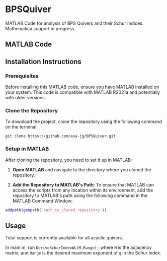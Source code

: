 # BPSQuiver
MATLAB Code for analysis of BPS Quivers and their Schur Indices. Mathematica support in progress.

## MATLAB Code

## Installation Instructions

### Prerequisites

Before installing this MATLAB code, ensure you have MATLAB installed on your system. This code is compatible with MATLAB R2021a and potentially with older versions.

### Clone the Repository

To download the project, clone the repository using the following command on the terminal:

  ```
  git clone https://github.com/asa-jg/BPSQuiver.git
  ```

### Setup in MATLAB

After cloning the repository, you need to set it up in MATLAB:

1. **Open MATLAB** and navigate to the directory where you cloned the repository.

2. **Add the Repository to MATLAB's Path**:
   To ensure that MATLAB can access the scripts from any location within its environment, add the repository to MATLAB's path using the following command in the MATLAB Command Window:

  ```matlab
  addpath(genpath('path_to_cloned_repository'))
  ```
## Usage

Total support is currently available for all acyclic quivers.

In main.m, run `DeriveSchurIndexWL(M,Range);` where `M` is the adjacency matrix, and `Range` is the desired maximum exponent of `q` in the Schur Index.
